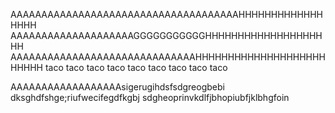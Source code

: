 AAAAAAAAAAAAAAAAAAAAAAAAAAAAAAAAAAAAAHHHHHHHHHHHHHHHHH
AAAAAAAAAAAAAAAAAAAAGGGGGGGGGGGHHHHHHHHHHHHHHHHHHHH
AAAAAAAAAAAAAAAAAAAAAAAAAAAAAAHHHHHHHHHHHHHHHHHHHHHHHHH
taco
taco taco
taco taco taco
taco taco
taco

AAAAAAAAAAAAAAAAAAsigerugihdsfsdgreogbebi
dksghdfshge;riufwecifegdfkgbj
sdgheoprinvkdlfjbhopiubfjklbhgfoin

